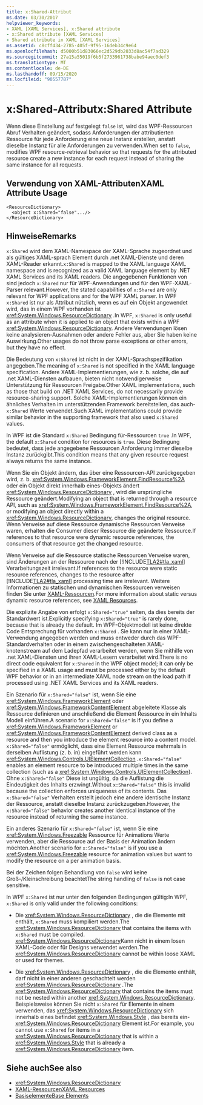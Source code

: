 ```yaml
---
title: x:Shared-Attribut
ms.date: 03/30/2017
helpviewer_keywords:
- XAML [XAML Services], x:Shared attribute
- x:Shared attribute [XAML Services]
- Shared attribute in XAML [XAML Services]
ms.assetid: c8cff434-2785-405f-9f95-16deb34c9e64
ms.openlocfilehash: d5000b51d83066ec2d529db2033d8ac54f7ad329
ms.sourcegitcommit: 27a15a55019f6b5f2733961738babe94aec0def3
ms.translationtype: MT
ms.contentlocale: de-DE
ms.lasthandoff: 09/15/2020
ms.locfileid: "90557787"
---
```

# <a name="xshared-attribute"></a><span data-ttu-id="a9bc5-102">x:Shared-Attribut</span><span class="sxs-lookup"><span data-stu-id="a9bc5-102">x:Shared Attribute</span></span>

<span data-ttu-id="a9bc5-103">Wenn diese Einstellung auf festgelegt `false` ist, wird das WPF-Ressourcen Abruf Verhalten geändert, sodass Anforderungen der attributierten Ressource für jede Anforderung eine neue Instanz erstellen, anstatt dieselbe Instanz für alle Anforderungen zu verwenden.</span><span class="sxs-lookup"><span data-stu-id="a9bc5-103">When set to `false`, modifies WPF resource-retrieval behavior so that requests for the attributed resource create a new instance for each request instead of sharing the same instance for all requests.</span></span>

## <a name="xaml-attribute-usage"></a><span data-ttu-id="a9bc5-104">Verwendung von XAML-Attributen</span><span class="sxs-lookup"><span data-stu-id="a9bc5-104">XAML Attribute Usage</span></span>

```xaml
<ResourceDictionary>
  <object x:Shared="false".../>
</ResourceDictionary>
```

## <a name="remarks"></a><span data-ttu-id="a9bc5-105">Hinweise</span><span class="sxs-lookup"><span data-stu-id="a9bc5-105">Remarks</span></span>

<span data-ttu-id="a9bc5-106">`x:Shared` wird dem XAML-Namespace der XAML-Sprache zugeordnet und als gültiges XAML-sprach Element durch .net XAML-Dienste und deren XAML-Reader erkannt.</span><span class="sxs-lookup"><span data-stu-id="a9bc5-106">`x:Shared` is mapped to the XAML language XAML namespace and is recognized as a valid XAML language element by .NET XAML Services and its XAML readers.</span></span> <span data-ttu-id="a9bc5-107">Die angegebenen Funktionen von sind jedoch `x:Shared` nur für WPF-Anwendungen und für den WPF-XAML-Parser relevant.</span><span class="sxs-lookup"><span data-stu-id="a9bc5-107">However, the stated capabilities of `x:Shared` are only relevant for WPF applications and for the WPF XAML parser.</span></span> <span data-ttu-id="a9bc5-108">In WPF `x:Shared` ist nur als Attribut nützlich, wenn es auf ein Objekt angewendet wird, das in einem WPF vorhanden ist <xref:System.Windows.ResourceDictionary> .</span><span class="sxs-lookup"><span data-stu-id="a9bc5-108">In WPF, `x:Shared` is only useful as an attribute when it is applied to an object that exists within a WPF <xref:System.Windows.ResourceDictionary>.</span></span> <span data-ttu-id="a9bc5-109">Andere Verwendungen lösen keine analysieren-Ausnahmen oder andere Fehler aus, aber Sie haben keine Auswirkung.</span><span class="sxs-lookup"><span data-stu-id="a9bc5-109">Other usages do not throw parse exceptions or other errors, but they have no effect.</span></span>

<span data-ttu-id="a9bc5-110">Die Bedeutung von `x:Shared` ist nicht in der XAML-Sprachspezifikation angegeben.</span><span class="sxs-lookup"><span data-stu-id="a9bc5-110">The meaning of `x:Shared` is not specified in the XAML language specification.</span></span> <span data-ttu-id="a9bc5-111">Andere XAML-Implementierungen, wie z. b. solche, die auf .net XAML-Diensten aufbauen, bieten nicht notwendigerweise Unterstützung für Ressourcen Freigabe.</span><span class="sxs-lookup"><span data-stu-id="a9bc5-111">Other XAML implementations, such as those that build on .NET XAML Services, do not necessarily provide resource-sharing support.</span></span> <span data-ttu-id="a9bc5-112">Solche XAML-Implementierungen können ein ähnliches Verhalten im unterstützenden Framework bereitstellen, das auch- `x:Shared` Werte verwendet.</span><span class="sxs-lookup"><span data-stu-id="a9bc5-112">Such XAML implementations could provide similar behavior in the supporting framework that also used `x:Shared` values.</span></span>

<span data-ttu-id="a9bc5-113">In WPF ist die Standard `x:Shared` Bedingung für-Ressourcen `true` .</span><span class="sxs-lookup"><span data-stu-id="a9bc5-113">In WPF, the default `x:Shared` condition for resources is `true`.</span></span> <span data-ttu-id="a9bc5-114">Diese Bedingung bedeutet, dass jede angegebene Ressourcen Anforderung immer dieselbe Instanz zurückgibt.</span><span class="sxs-lookup"><span data-stu-id="a9bc5-114">This condition means that any given resource request always returns the same instance.</span></span>

<span data-ttu-id="a9bc5-115">Wenn Sie ein Objekt ändern, das über eine Ressourcen-API zurückgegeben wird, z. b. <xref:System.Windows.FrameworkElement.FindResource%2A> oder ein Objekt direkt innerhalb eines-Objekts ändert <xref:System.Windows.ResourceDictionary> , wird die ursprüngliche Ressource geändert.</span><span class="sxs-lookup"><span data-stu-id="a9bc5-115">Modifying an object that is returned through a resource API, such as <xref:System.Windows.FrameworkElement.FindResource%2A>, or modifying an object directly within a <xref:System.Windows.ResourceDictionary>, changes the original resource.</span></span> <span data-ttu-id="a9bc5-116">Wenn Verweise auf diese Ressource dynamische Ressourcen Verweise waren, erhalten die Consumer dieser Ressource die geänderte Ressource.</span><span class="sxs-lookup"><span data-stu-id="a9bc5-116">If references to that resource were dynamic resource references, the consumers of that resource get the changed resource.</span></span>

<span data-ttu-id="a9bc5-117">Wenn Verweise auf die Ressource statische Ressourcen Verweise waren, sind Änderungen an der Ressource nach der [!INCLUDE[TLA2#tla_xaml](../../../includes/tla2sharptla-xaml-md.md)] Verarbeitungszeit irrelevant.</span><span class="sxs-lookup"><span data-stu-id="a9bc5-117">If references to the resource were static resource references, changes to the resource after [!INCLUDE[TLA2#tla_xaml](../../../includes/tla2sharptla-xaml-md.md)] processing time are irrelevant.</span></span> <span data-ttu-id="a9bc5-118">Weitere Informationen zu statischen und dynamischen Ressourcen verweisen finden Sie unter [XAML-Ressourcen](../fundamentals/xaml-resources-define.md).</span><span class="sxs-lookup"><span data-stu-id="a9bc5-118">For more information about static versus dynamic resource references, see [XAML Resources](../fundamentals/xaml-resources-define.md).</span></span>

<span data-ttu-id="a9bc5-119">Die explizite Angabe von erfolgt `x:Shared="true"` selten, da dies bereits der Standardwert ist.</span><span class="sxs-lookup"><span data-stu-id="a9bc5-119">Explicitly specifying `x:Shared="true"` is rarely done, because that is already the default.</span></span> <span data-ttu-id="a9bc5-120">Im WPF-Objektmodell ist keine direkte Code Entsprechung für vorhanden `x:Shared` . Sie kann nur in einer XAML-Verwendung angegeben werden und muss entweder durch das WPF-Standardverhalten oder in einem zwischengeschalteten XAML-knotenstream auf dem Ladepfad verarbeitet werden, wenn Sie mithilfe von .net XAML-Diensten und ihren XAML-Lesern verarbeitet wird.</span><span class="sxs-lookup"><span data-stu-id="a9bc5-120">There is no direct code equivalent for `x:Shared` in the WPF object model; it can only be specified in a XAML usage and must be processed either by the default WPF behavior or in an intermediate XAML node stream on the load path if processed using .NET XAML Services and its XAML readers.</span></span>

<span data-ttu-id="a9bc5-121">Ein Szenario für `x:Shared="false"` ist, wenn Sie eine <xref:System.Windows.FrameworkElement> oder <xref:System.Windows.FrameworkContentElement> abgeleitete Klasse als Ressource definieren und anschließend die Element Ressource in ein Inhalts Modell einführen.</span><span class="sxs-lookup"><span data-stu-id="a9bc5-121">A scenario for `x:Shared="false"` is if you define a <xref:System.Windows.FrameworkElement> or <xref:System.Windows.FrameworkContentElement> derived class as a resource and then you introduce the element resource into a content model.</span></span> <span data-ttu-id="a9bc5-122">`x:Shared="false"` ermöglicht, dass eine Element Ressource mehrmals in derselben Auflistung (z. b. in) eingeführt werden kann <xref:System.Windows.Controls.UIElementCollection> .</span><span class="sxs-lookup"><span data-stu-id="a9bc5-122">`x:Shared="false"` enables an element resource to be introduced multiple times in the same collection (such as a <xref:System.Windows.Controls.UIElementCollection>).</span></span> <span data-ttu-id="a9bc5-123">Ohne `x:Shared="false"` Diese ist ungültig, da die Auflistung die Eindeutigkeit des Inhalts erzwingt.</span><span class="sxs-lookup"><span data-stu-id="a9bc5-123">Without `x:Shared="false"` this is invalid because the collection enforces uniqueness of its contents.</span></span> <span data-ttu-id="a9bc5-124">Das `x:Shared="false"` Verhalten erstellt jedoch eine andere identische Instanz der Ressource, anstatt dieselbe Instanz zurückzugeben.</span><span class="sxs-lookup"><span data-stu-id="a9bc5-124">However, the `x:Shared="false"` behavior creates another identical instance of the resource instead of returning the same instance.</span></span>

<span data-ttu-id="a9bc5-125">Ein anderes Szenario für `x:Shared="false"` ist, wenn Sie eine <xref:System.Windows.Freezable> Ressource für Animations Werte verwenden, aber die Ressource auf der Basis der Animation ändern möchten.</span><span class="sxs-lookup"><span data-stu-id="a9bc5-125">Another scenario for `x:Shared="false"` is if you use a <xref:System.Windows.Freezable> resource for animation values but want to modify the resource on a per animation basis.</span></span>

<span data-ttu-id="a9bc5-126">Bei der Zeichen folgen Behandlung von `false` wird keine Groß-/Kleinschreibung beachtet</span><span class="sxs-lookup"><span data-stu-id="a9bc5-126">The string handling of `false` is not case sensitive.</span></span>

<span data-ttu-id="a9bc5-127">In WPF `x:Shared` ist nur unter den folgenden Bedingungen gültig:</span><span class="sxs-lookup"><span data-stu-id="a9bc5-127">In WPF, `x:Shared` is only valid under the following conditions:</span></span>

- <span data-ttu-id="a9bc5-128">Die <xref:System.Windows.ResourceDictionary> , die die Elemente mit enthält, `x:Shared` muss kompiliert werden.</span><span class="sxs-lookup"><span data-stu-id="a9bc5-128">The <xref:System.Windows.ResourceDictionary> that contains the items with `x:Shared` must be compiled.</span></span> <span data-ttu-id="a9bc5-129"><xref:System.Windows.ResourceDictionary>Kann nicht in einem losen XAML-Code oder für Designs verwendet werden.</span><span class="sxs-lookup"><span data-stu-id="a9bc5-129">The <xref:System.Windows.ResourceDictionary> cannot be within loose XAML or used for themes.</span></span>

- <span data-ttu-id="a9bc5-130">Die <xref:System.Windows.ResourceDictionary> , die die Elemente enthält, darf nicht in einer anderen geschachtelt werden <xref:System.Windows.ResourceDictionary> .</span><span class="sxs-lookup"><span data-stu-id="a9bc5-130">The <xref:System.Windows.ResourceDictionary> that contains the items must not be nested within another <xref:System.Windows.ResourceDictionary>.</span></span> <span data-ttu-id="a9bc5-131">Beispielsweise können Sie nicht `x:Shared` für Elemente in einem verwenden, das <xref:System.Windows.ResourceDictionary> sich innerhalb eines befindet <xref:System.Windows.Style> , das bereits ein- <xref:System.Windows.ResourceDictionary> Element ist.</span><span class="sxs-lookup"><span data-stu-id="a9bc5-131">For example, you cannot use `x:Shared` for items in a <xref:System.Windows.ResourceDictionary> that is within a <xref:System.Windows.Style> that is already a <xref:System.Windows.ResourceDictionary> item.</span></span>

## <a name="see-also"></a><span data-ttu-id="a9bc5-132">Siehe auch</span><span class="sxs-lookup"><span data-stu-id="a9bc5-132">See also</span></span>

- <xref:System.Windows.ResourceDictionary>
- [<span data-ttu-id="a9bc5-133">XAML-Ressourcen</span><span class="sxs-lookup"><span data-stu-id="a9bc5-133">XAML Resources</span></span>](../fundamentals/xaml-resources-define.md)
- [<span data-ttu-id="a9bc5-134">Basiselemente</span><span class="sxs-lookup"><span data-stu-id="a9bc5-134">Base Elements</span></span>](/dotnet/desktop/wpf/advanced/base-elements)
